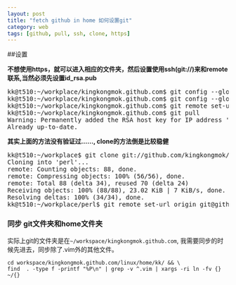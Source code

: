 ```yaml
---
layout: post
title: "fetch github in home 如何设置git"
category: web
tags: [github, pull, ssh, clone, https]
---
```


##设置

**不想使用https，就可以进入相应的文件夹，然后设置使用ssh(git://)来和remote联系,当然必须先设置id_rsa.pub**

<pre>
kk@t510:~/workplace/kingkongmok.github.com$ git config --global user.name "kingkongmok"
kk@t510:~/workplace/kingkongmok.github.com$ git config --global user.email "kingkongmok@gmail.com"
kk@t510:~/workplace/kingkongmok.github.com$ git remote set-url origin git@github.com:kingkongmok/kingkongmok.github.com 
kk@t510:~/workplace/kingkongmok.github.com$ git pull
Warning: Permanently added the RSA host key for IP address '192.30.252.130' to the list of known hosts.
Already up-to-date.
</pre>

**其实上面的方法没有验证过……, clone的方法倒是比较稳健**

<pre>
kk@t510:~/workplace$ git clone git://github.com/kingkongmok/perl.git perl
Cloning into 'perl'...
remote: Counting objects: 88, done.
remote: Compressing objects: 100% (56/56), done.
remote: Total 88 (delta 34), reused 70 (delta 24)
Receiving objects: 100% (88/88), 23.02 KiB | 7 KiB/s, done.
Resolving deltas: 100% (34/34), done.
kk@t510:~/workplace/perl$ git remote set-url origin git@github.com:kingkongmok/perl.git
</pre>

###  同步 git文件夹和home文件夹

实际上git的文件夹是在```~/workspace/kingkongmok.github.com```, 我需要同步的时候先进去，同步除了.vim外的其他文件。

```
cd workspace/kingkongmok.github.com/linux/home/kk/ && \
find  . -type f -printf "%P\n" | grep -v ^.vim | xargs -ri ln -fv {} ~/{}
```


